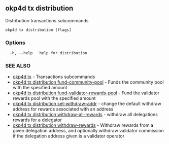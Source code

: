 ## okp4d tx distribution

Distribution transactions subcommands

```
okp4d tx distribution [flags]
```

### Options

```
  -h, --help   help for distribution
```

### SEE ALSO

* [okp4d tx](okp4d_tx.md)	 - Transactions subcommands
* [okp4d tx distribution fund-community-pool](okp4d_tx_distribution_fund-community-pool.md)	 - Funds the community pool with the specified amount
* [okp4d tx distribution fund-validator-rewards-pool](okp4d_tx_distribution_fund-validator-rewards-pool.md)	 - Fund the validator rewards pool with the specified amount
* [okp4d tx distribution set-withdraw-addr](okp4d_tx_distribution_set-withdraw-addr.md)	 - change the default withdraw address for rewards associated with an address
* [okp4d tx distribution withdraw-all-rewards](okp4d_tx_distribution_withdraw-all-rewards.md)	 - withdraw all delegations rewards for a delegator
* [okp4d tx distribution withdraw-rewards](okp4d_tx_distribution_withdraw-rewards.md)	 - Withdraw rewards from a given delegation address, and optionally withdraw validator commission if the delegation address given is a validator operator
